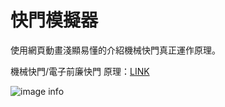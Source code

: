 # 快門模擬器

使用網頁動畫淺顯易懂的介紹機械快門真正運作原理。

機械快門/電子前廉快門 原理：[LINK](https://shutter.weil.app.wbftw.org/mechanical-shutter.html)

![image info](https://shutter.weil.app.wbftw.org/demo.jpg)
